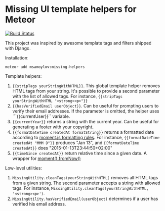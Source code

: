 Missing UI template helpers for Meteor
=========================

[![Build Status](https://travis-ci.org/msamoylov/meteor-missing-helpers.svg?branch=master)](https://travis-ci.org/msamoylov/meteor-missing-helpers)

This project was inspired by awesome template tags and filters shipped with Django.

Installation:

```meteor add msamoylov:missing-helpers```

Template helpers:

1. ```{{stripTags yourStringWithHTML}}```. This global template helper removes HTML tags from your string. It's
possible to provide a second parameter with the list of allowed tags. For instance, ```{{stripTags yourStringWithHTML "<strong><p>"}}```
2. ```{{hasVerifiedEmail userObject}}```. Can be useful for prompting users to verify their email addresses. If the
parameter is omitted, the helper uses ```{{currentUser}}`` variable.
3. ```{{currentYear}}``` returns a string with the current year. Can be useful for generating a footer with your
copyright.
4. ```{{formatDateTime createdAt formatString}}``` returns a formatted date according to [moment.js formatting rules](http://momentjs.com/docs/#/displaying/). For
instance, ```{{formatDateTime createdAt "MMM D"}}``` produces "Jan 13", and ```{{formatDateTime createdAt}}``` does
"2015-01-13T23:44:50+02:00"
5. ```{{timeSince createdAt}}``` return relative time since a given date. A wrapper for [moment().fromNow()](http://momentjs.com/docs/#/displaying/fromnow/)


Low-level utilities:

1. ```MissingUtility.cleanTags(yourStringWithHTML)``` removes all HTML tags from a given string. The second parameter
accepts a string with allowed tags. For instance,  ```MissingUtility.cleanTags(yourStringWithHTML, '<strong><p>')```.
2. ```MissingUtility.hasVerifiedEmail(userObject)``` determines if a user has verified his email address.